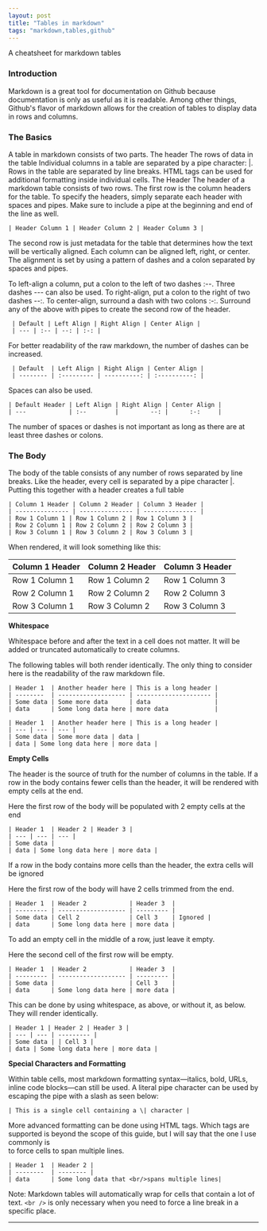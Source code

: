 ```yaml
---
layout: post
title: "Tables in markdown"
tags: "markdown,tables,github"
---
```


A cheatsheet for markdown tables 

### Introduction
Markdown is a great tool for documentation on Github because documentation is only as useful as it is readable. Among other things, Github's flavor of markdown allows for the creation of tables to display data in rows and columns.

### The Basics
A table in markdown consists of two parts.
The header
The rows of data in the table
Individual columns in a table are separated by a pipe character: |.
Rows in the table are separated by line breaks.
HTML tags can be used for additional formatting inside individual cells.
The Header
The header of a markdown table consists of two rows. The first row is the column headers for the table. To specify the headers, simply separate each header with spaces and pipes. Make sure to include a pipe at the beginning and end of the line as well.

```
| Header Column 1 | Header Column 2 | Header Column 3 |
```

The second row is just metadata for the table that determines how the text will be vertically aligned. Each column can be aligned left, right, or center. The alignment is set by using a pattern of dashes and a colon separated by spaces and pipes.

To left-align a column, put a colon to the left of two dashes :--.
Three dashes --- can also be used.
To right-align, put a colon to the right of two dashes --:.
To center-align, surround a dash with two colons :-:.
Surround any of the above with pipes to create the second row of the header.

```
 | Default | Left Align | Right Align | Center Align |
 | --- | :-- | --: | :-: |
```
For better readability of the raw markdown, the number of dashes can be increased.

```
 | Default  | Left Align | Right Align | Center Align |
 | -------- | :--------- | ----------: | :----------: |
```
Spaces can also be used.

```
| Default Header | Left Align | Right Align | Center Align |
| ---            | :--        |         --: |      :-:     |
```
The number of spaces or dashes is not important as long as there are at least three dashes or colons.

### The Body
The body of the table consists of any number of rows separated by line breaks. Like the header, every cell is separated by a pipe character |. Putting this together with a header creates a full table 


```
| Column 1 Header | Column 2 Header | Column 3 Header |
| --------------- | --------------- | --------------- |
| Row 1 Column 1 | Row 1 Column 2 | Row 1 Column 3 |
| Row 2 Column 1 | Row 2 Column 2 | Row 2 Column 3 |
| Row 3 Column 1 | Row 3 Column 2 | Row 3 Column 3 |
```

When rendered, it will look something like this:

| Column 1 Header | Column 2 Header | Column 3 Header |
| --------------- | --------------- | --------------- |
| Row 1 Column 1 | Row 1 Column 2 | Row 1 Column 3 |
| Row 2 Column 1 | Row 2 Column 2 | Row 2 Column 3 |
| Row 3 Column 1 | Row 3 Column 2 | Row 3 Column 3 |

**Whitespace**

Whitespace before and after the text in a cell does not matter. It will be added or truncated automatically to create columns.

The following tables will both render identically. The only thing to consider here is the readability of the raw markdown file.

```
| Header 1  | Another header here | This is a long header |
| --------  | ------------------- | --------------------- |
| Some data | Some more data      | data                  | 
| data      | Some long data here | more data             | 
```

```
| Header 1  | Another header here | This is a long header |
| --- | --- | --- |
| Some data | Some more data | data | 
| data | Some long data here | more data | 
```


**Empty Cells**

The header is the source of truth for the number of columns in the table. If a row in the body contains fewer cells than the header, it will be rendered with empty cells at the end.

Here the first row of the body will be populated with 2 empty cells at the end
```
| Header 1  | Header 2 | Header 3 |
| --- | --- | --- |
| Some data | 
| data | Some long data here | more data | 
```
If a row in the body contains more cells than the header, the extra cells will be ignored

Here the first row of the body will have 2 cells trimmed from the end.
```
| Header 1  | Header 2            | Header 3  |
| --------- | ------------------- | --------- |
| Some data | Cell 2              | Cell 3    | Ignored | 
| data      | Some long data here | more data | 
```

To add an empty cell in the middle of a row, just leave it empty.

Here the second cell of the first row will be empty.

```
| Header 1  | Header 2            | Header 3  |
| --------- | ------------------- | --------- |
| Some data |                     | Cell 3    |
| data      | Some long data here | more data | 
```
This can be done by using whitespace, as above, or without it, as below. They will render identically.

```
| Header 1 | Header 2 | Header 3 |
| --- | --- | --------- |
| Some data | | Cell 3 |
| data | Some long data here | more data | 

```

**Special Characters and Formatting**

Within table cells, most markdown formatting syntax—italics, bold, URLs, inline code blocks—can still be used. A literal pipe character can be used by escaping the pipe with a slash as seen below:

```
| This is a single cell containing a \| character |
```
More advanced formatting can be done using HTML tags. Which tags are supported is beyond the scope of this guide, but I will say that the one I use commonly is <br /> to force cells to span multiple lines.

```
| Header 1  | Header 2 |
| --------  | -------- |
| data      | Some long data that <br/>spans multiple lines|
```



Note: Markdown tables will automatically wrap for cells that contain a lot of text. ```<br />``` is only necessary when you need to force a line break in a specific place.



----